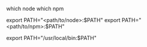 <!-- GET The file path -->
which node
which npm

<!-- SET The path to zsh terminal -->
export PATH="<path/to/node>:$PATH"
export PATH="<path/to/npm>:$PATH"

<!-- Example -->
export PATH="/usr/local/bin:$PATH"
